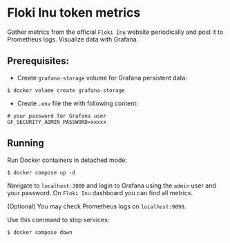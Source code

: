 # Floki Inu token metrics

Gather metrics from the official `Floki Inu` website periodically and post it to Prometheus logs. Visualize data with Grafana.

## Prerequisites:

- Create `grafana-storage` volume for Grafana persistent data:
```
$ docker volume create grafana-storage
```
- Create `.env` file the with following content:
```
# your password for Grafana user
GF_SECURITY_ADMIN_PASSWORD=xxxxx
```

## Running

Run Docker containers in detached mode:
```
$ docker compose up -d
```

Navigate to `localhost:3000` and login to Grafana using the `admin` user and your password. On `Floki Inu` dashboard you can find all metrics.

(Optional) You may check Prometheus logs on `localhost:9090`.

Use this command to stop services:
```
$ docker compose down
```
